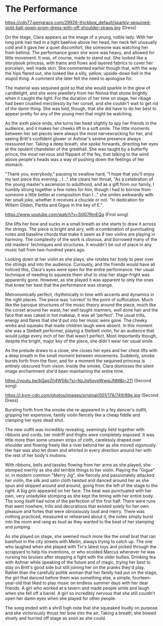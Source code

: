 # The Performance

https://cdn77.gemgrace.com/29926-thickbox_default/sparkly-sequined-gold-ball-gown-prom-dress-with-off-shoulder-straps.jpg (Dress)

On the stage, Clara appears as the image of a young, noble lady. With her long pink hair tied in a tight beehive above her head, her neck felt unusually cold and it gave her a quiet discomfort, like someone was watching her from behind. The performance gown she wore was heavy, and allowed for little movement. It was, of course, made to stand out. She looked like a storybook princess, with trains and flows and layered fabrics to cover her porcelain, well made skin. She commented earlier though that, with the way the hips flared out, she looked like a silly, yellow, upside-down bell in the stupid thing. A comment she later felt the need to apologise for. 

The material was sequined gold so that she would sparkle in the glow of candlelight, and she wore jewellery from her Nonna that shone brightly when it caught the light. For the duration of her time on stage, her ribage had been crushed mercilessly by her corset, and she couldn't wait to get rid of the damn thing. She was told, though, that she did have to do her best to appear pretty for any of the young men that might be watching.

As the sixth piece ends, she turns her head slightly to spy her friends in the audience, and it makes her cheeks lift in a soft smile. The little moments between her set pieces were always the most nervewracking for her, and seeing Britt's confident glower or Ashnar's serene presence always reassured her. Taking a deep breath, she spoke forwards, directing her eyes at the opulent chandelier of the greathall. She was taught by a butterfly prince, the most nervous and flippant of the fey, that talking to the wind above people's heads was a way of pushing down the feelings of her stomach.

"Thank you, everybody," pausing to swallow hard, "I hope that you'll enjoy my last piece this evening... I..." she clears her throat, "As a celebration of the young master's ascension to adulthood, and as a gift from our family, I humbly strung together a few notes for him, though I had to borrow from someone a little better at composition than I..." she smiles awkwardly with her small joke, whether it receives a chuckle or not. "In dedication for Willem Gilden, Partita and Gigue in the key of E."

https://www.youtube.com/watch?v=5tjl07RmEQg (First song)

She lifts her bow and sucks in a small breath as she starts to draw it across the strings. The piece is bright and airy, with a combination of punctuating notes and baseline chords that make it seem as if two violins are playing in harmony. The complexity of the work is obvious, and borrowed many of the old masters' techniques and structures. It wouldn't be out of place in any music hall from two-hundred years ago.

Looking down at her violin as she plays, she rotates her body to peer over the strings and into the audience.  Curiously, and the friends would have all noticed this, Clara's eyes were open for the entire performance. Her usual technique of needing to squeeze them shut to stop her stage-fright was apparently gone. However, as she played it was apparent to only the ones that knew her best that the performance  was strange.

Metronomically perfect, rhythmically in time with accents and dynamics in the right places. The piece was 'correct' to the point of suffocation. Much like the baroque structures of the music theory around the piece, much like the corset around her waist, her well taught manners, well done hair and the face that was caked in hot makeup, it was all 'perfect'. The usual trills, energy and flares that she'd put into her music were gone. The cheeky winks and squeaks that made children laugh were absent. In this moment she was a Steibelt performer, playing a Steibelt violin, for an audience that would judge every inch of her that wasn't perfect. Most importantly though, despite the bright, major key of the piece, she didn't wear her usual smile.

As the prelude draws to a close, she closes her eyes and her chest lifts with a deep breath in the small moment between movements. Suddenly, smoke bursts forth from the floor, and for a moment the sequined princess is entirely obscured from vision. Inside the smoke, Clara dismisses the silent image enchantment she'd been maintaining the entire time. 

https://youtu.be/bQagZh4W58c?si=NzJiq5qypWwqjJNM&t=211 (Second song)

https://i.kym-cdn.com/photos/images/original/001/178/749/89e.jpg (Second Dress)

Bursting forth from the smoke she re-appeared in a fey dancer's outfit, gripping her expensive, family violin fiercely like a cheap fiddle and clamping her eyes dead shut. 

The new outfit was incredibly revealing, seemingly held together with ribbons and cords, her midriff and thighs were completely exposed. It was little more than some unsewn strips of cloth, carelessly draped over shoulder and flowing freely like a river behind her as she moved vigorously. Her hair was also let down and whirled in every direction around her with the rest of her body's motions.

With ribbons, bells and tassles flowing from her arms as she played, she stomped merrily as she did terrible things to her violin. Playing the "Gigue" or, in modern common "Merry Jig", she fiercely and passionately attacked her violin, the silk and satin cloth twisted and danced around her as she spun and skipped around and around, going from the left of the stage to the right. A big grin appeared on her face. The beat was punctuated with her own, very unladylike stomping as she kept the timing with her entire body. The song itself had none of the perfection of the first half. There were runs that went nowhere, trills and decorations that existed solely for her own pleasure and fortes that were obnoxiously loud and merry. There was nothing practiced, measured or rehearsed about it, the notes simply burst into the room and rang as loud as they wanted to the beat of her stamping and jumping.

As she played on stage, she seemed much more like the small brat that ran barefoot in the city streets with Meilin, always trying to catch up. The one who laughed when she played with Tiv's latest toys and picked through the scrapyard to help his inventions, or who scolded Marcus whenever he was nursing his bruises after stopping a fight with the older bullies. Drinking tea with Ashnar while speaking of the future and of magic, trying her best to stay on Britt's good side but still joining her on the pranks they'd play. Rather than the carefully politik woman that her family had put on the stage, the girl that danced before them was something else, a simple, fourteen-year-old that liked to play music on endless summer days with her dear friends. A girl who worked at a tavern and made people smile and laugh when she fell off a barrel. A girl so incredibly nervous that she still couldn't open her damn eyes when she played for other people.

The song ended with a shrill high note that she squeaked loudly on purpose and she victoriously thrust her bow into the air. Taking a breath, she bowed slowly and hurried off stage as soon as she could. 
